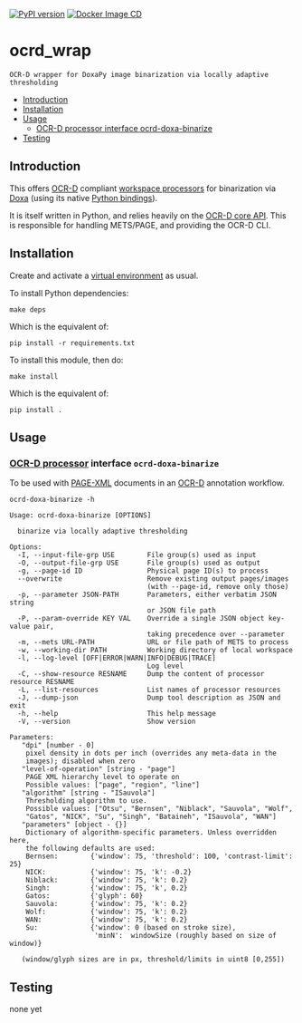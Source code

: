 [![PyPI version](https://badge.fury.io/py/ocrd-doxa.svg)](https://badge.fury.io/py/ocrd-doxa)
[![Docker Image CD](https://github.com/bertsky/ocrd_doxa/actions/workflows/docker-image.yml/badge.svg)](https://github.com/bertsky/ocrd_doxa/actions/workflows/docker-image.yml)

# ocrd_wrap

    OCR-D wrapper for DoxaPy image binarization via locally adaptive thresholding

  * [Introduction](#introduction)
  * [Installation](#installation)
  * [Usage](#usage)
     * [OCR-D processor interface ocrd-doxa-binarize](#ocr-d-processor-interface-ocrd-doxa-binarize)
  * [Testing](#testing)


## Introduction

This offers [OCR-D](https://ocr-d.de) compliant [workspace processors](https://ocr-d.de/en/spec/cli) for
binarization via [Doxa](https://github.com/brandonmpetty/Doxa) (using its native [Python bindings](https://github.com/brandonmpetty/Doxa/tree/master/Bindings/Python)).

It is itself written in Python, and relies heavily on the
[OCR-D core API](https://github.com/OCR-D/core). This is
responsible for handling METS/PAGE, and providing the OCR-D
CLI.

## Installation

Create and activate a [virtual environment](https://packaging.python.org/tutorials/installing-packages/#creating-virtual-environments) as usual.

To install Python dependencies:

    make deps

Which is the equivalent of:

    pip install -r requirements.txt

To install this module, then do:

    make install

Which is the equivalent of:

    pip install .

## Usage

### [OCR-D processor](https://ocr-d.github.io/cli) interface `ocrd-doxa-binarize`

To be used with [PAGE-XML](https://github.com/PRImA-Research-Lab/PAGE-XML) documents in an [OCR-D](https://ocr-d.github.io/) annotation workflow.

```
ocrd-doxa-binarize -h

Usage: ocrd-doxa-binarize [OPTIONS]

  binarize via locally adaptive thresholding

Options:
  -I, --input-file-grp USE        File group(s) used as input
  -O, --output-file-grp USE       File group(s) used as output
  -g, --page-id ID                Physical page ID(s) to process
  --overwrite                     Remove existing output pages/images
                                  (with --page-id, remove only those)
  -p, --parameter JSON-PATH       Parameters, either verbatim JSON string
                                  or JSON file path
  -P, --param-override KEY VAL    Override a single JSON object key-value pair,
                                  taking precedence over --parameter
  -m, --mets URL-PATH             URL or file path of METS to process
  -w, --working-dir PATH          Working directory of local workspace
  -l, --log-level [OFF|ERROR|WARN|INFO|DEBUG|TRACE]
                                  Log level
  -C, --show-resource RESNAME     Dump the content of processor resource RESNAME
  -L, --list-resources            List names of processor resources
  -J, --dump-json                 Dump tool description as JSON and exit
  -h, --help                      This help message
  -V, --version                   Show version

Parameters:
   "dpi" [number - 0]
    pixel density in dots per inch (overrides any meta-data in the
    images); disabled when zero
   "level-of-operation" [string - "page"]
    PAGE XML hierarchy level to operate on
    Possible values: ["page", "region", "line"]
   "algorithm" [string - "ISauvola"]
    Thresholding algorithm to use.
    Possible values: ["Otsu", "Bernsen", "Niblack", "Sauvola", "Wolf",
    "Gatos", "NICK", "Su", "Singh", "Bataineh", "ISauvola", "WAN"]
   "parameters" [object - {}]
    Dictionary of algorithm-specific parameters. Unless overridden here,
    the following defaults are used:
	Bernsen:        {'window': 75, 'threshold': 100, 'contrast-limit': 25}
	NICK:           {'window': 75, 'k': -0.2}
	Niblack:        {'window': 75, 'k': 0.2}
	Singh:          {'window': 75, 'k', 0.2}
	Gatos:          {'glyph': 60}
	Sauvola:        {'window': 75, 'k': 0.2}
	Wolf:           {'window': 75, 'k': 0.2}
	WAN:            {'window': 75, 'k': 0.2}
	Su:             {'window': 0 (based on stroke size), 
                     'minN':  windowSize (roughly based on size of window)}

   (window/glyph sizes are in px, threshold/limits in uint8 [0,255])
```

## Testing

none yet

